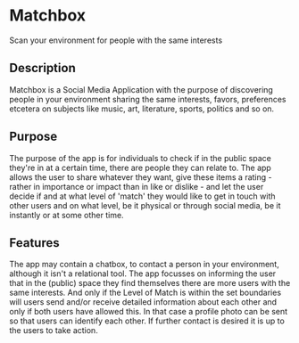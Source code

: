 # Matchbox
Scan your environment for people with the same interests

## Description
Matchbox is a Social Media Application with the purpose of discovering people in your environment sharing the same interests, favors, preferences etcetera on subjects like music, art, literature, sports, politics and so on.

## Purpose
The purpose of the app is for individuals to check if in the public space they're in at a certain time, there are people they can relate to.
The app allows the user to share whatever they want, give these items a rating - rather in importance or impact than in like or dislike - and let the user decide if and at what level of 'match' they would like to get in touch with other users and on what level, be it physical or through social media, be it instantly or at some other time.
## Features
The app may contain a chatbox, to contact a person in your environment, although it isn't a relational tool. The app focusses on informing the user that in the (public) space they find themselves there are more users with the same interests. And only if the Level of Match is within the set boundaries will users send and/or receive detailed information about each other and only if both users have allowed this. In that case a profile photo can be sent so that users can identify each other.
If further contact is desired it is up to the users to take action.
